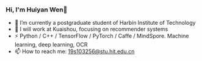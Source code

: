 ### Hi, I'm Huiyan Wen👋

- 🔭 I’m currently a postgraduate student of Harbin Institute of Technology
- 🔩 I will work at Kuaishou, focusing on recommender systems
- ⚡ Python / C++ / TensorFlow / PyTorch / Caffe / MindSpore. Machine learning, deep learning, OCR
- 📫 How to reach me: 19s103256@stu.hit.edu.cn
